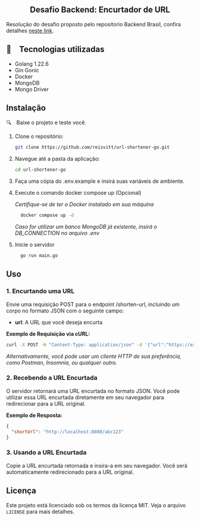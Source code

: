 <h2 align="center">
  Desafio Backend: Encurtador de URL
</h2>

Resolução do desafio proposto pelo repositorio Backend Brasil, confira detalhes [neste link](https://github.com/backend-br/desafios/blob/master/url-shortener/PROBLEM.md).

## :rocket: Tecnologias utilizadas

- Golang 1.22.6
- Gin Gonic
- Docker
- MongoDB
- Mongo Driver

## Instalação

:mag: Baixe o projeto e teste você.

1. Clone o repositório:

   ```bash
   git clone https://github.com/reisvitt/url-shortener-go.git
   ```

2. Navegue até a pasta da aplicação:

   ```bash
   cd url-shortener-go
   ```

3. Faça uma cópia do .env.example e insirá suas variáveis de ambiente.

4. Execute o comando docker compose up (Opcional)

   _Certifique-se de ter o Docker instalado em sua máquina_

   ```bash
     docker compose up -d
   ```

   _Caso for utilizar um banco MongoDB já existente, insirá o DB_CONNECTION no arquivo .env_

5. Inicie o servidor

   ```bash
     go run main.go
   ```

## Uso

### 1. Encurtando uma URL

Envie uma requisição POST para o endpoint /shorten-url, incluindo um corpo no formato JSON com o seguinte campo:

- **url**: A URL que você deseja encurta

**Exemplo de Requisição via cURL:**

```bash
curl -X POST -H "Content-Type: application/json" -d '{"url":"https://example.com"}' http://localhost:8080/shorten-url
```

_Alternativamente, você pode usar um cliente HTTP de sua preferência, como Postman, Insomnia, ou qualquer outro._

### 2. Recebendo a URL Encurtada

O servidor retornará uma URL encurtada no formato JSON. Você pode utilizar essa URL encurtada diretamente em seu navegador para redirecionar para a URL original.

**Exemplo de Resposta:**

```json
{
  "shortUrl": "http://localhost:8080/abc123"
}
```

### 3. Usando a URL Encurtada

Copie a URL encurtada retornada e insira-a em seu navegador. Você será automaticamente redirecionado para a URL original.

## Licença

Este projeto está licenciado sob os termos da licença MIT. Veja o arquivo `LICENSE` para mais detalhes.
